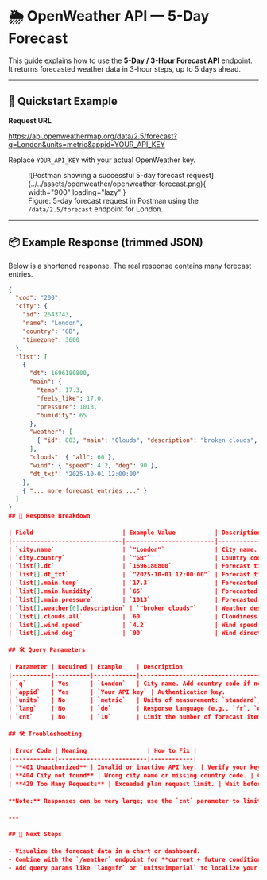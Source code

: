 # 🌦 OpenWeather API — 5-Day Forecast

This guide explains how to use the **5-Day / 3-Hour Forecast API** endpoint.  
It returns forecasted weather data in 3-hour steps, up to 5 days ahead.  

---

## 🚀 Quickstart Example

**Request URL**

https://api.openweathermap.org/data/2.5/forecast?q=London&units=metric&appid=YOUR_API_KEY


Replace `YOUR_API_KEY` with your actual OpenWeather key.  

<figure markdown>
  ![Postman showing a successful 5-day forecast request](../../assets/openweather/openweather-forecast.png){ width="900" loading="lazy" }
  <figcaption>Figure: 5-day forecast request in Postman using the <code>/data/2.5/forecast</code> endpoint for London.</figcaption>
</figure>

---

## 📦 Example Response (trimmed JSON)

Below is a shortened response. The real response contains many forecast entries.

```json
{
  "cod": "200",
  "city": {
    "id": 2643743,
    "name": "London",
    "country": "GB",
    "timezone": 3600
  },
  "list": [
    {
      "dt": 1696180800,
      "main": {
        "temp": 17.3,
        "feels_like": 17.0,
        "pressure": 1013,
        "humidity": 65
      },
      "weather": [
        { "id": 803, "main": "Clouds", "description": "broken clouds", "icon": "04d" }
      ],
      "clouds": { "all": 60 },
      "wind": { "speed": 4.2, "deg": 90 },
      "dt_txt": "2025-10-01 12:00:00"
    },
    { "... more forecast entries ..." }
  ]
}
## 📖 Response Breakdown

| Field                         | Example Value           | Description                  |
|-------------------------------|-------------------------|------------------------------|
| `city.name`                   | `"London"`              | City name.                   |
| `city.country`                | `"GB"`                  | Country code.                |
| `list[].dt`                   | `1696180800`            | Forecast time (UNIX timestamp). |
| `list[].dt_txt`               | `"2025-10-01 12:00:00"` | Forecast time (readable string). |
| `list[].main.temp`            | `17.3`                  | Forecasted temperature.      |
| `list[].main.humidity`        | `65`                    | Forecasted humidity (%).     |
| `list[].main.pressure`        | `1013`                  | Forecasted pressure (hPa).   |
| `list[].weather[0].description` | `"broken clouds"`     | Weather description.         |
| `list[].clouds.all`           | `60`                    | Cloudiness (%).              |
| `list[].wind.speed`           | `4.2`                   | Wind speed.                  |
| `list[].wind.deg`             | `90`                    | Wind direction (degrees).    |

## 🛠 Query Parameters

| Parameter | Required | Example    | Description                                                   |
|-----------|----------|------------|---------------------------------------------------------------|
| `q`       | Yes      | `London`   | City name. Add country code if needed (e.g., `Paris,FR`).     |
| `appid`   | Yes      | `Your API key` | Authentication key.                                      |
| `units`   | No       | `metric`   | Units of measurement: `standard`, `metric`, or `imperial`.    |
| `lang`    | No       | `de`       | Response language (e.g., `fr`, `es`, `de`).                  |
| `cnt`     | No       | `10`       | Limit the number of forecast items returned.                  |

## 🛠 Troubleshooting

| Error Code | Meaning                 | How to Fix |
|------------|-------------------------|------------|
| **401 Unauthorized** | Invalid or inactive API key. | Verify your key is active, correctly copied, and has no extra spaces/newlines. |
| **404 City not found** | Wrong city name or missing country code. | Check spelling and use `q=City,CountryCode` (e.g., `Paris,FR`). |
| **429 Too Many Requests** | Exceeded plan request limit. | Wait before retrying or upgrade your plan. |

**Note:** Responses can be very large; use the `cnt` parameter to limit the number of forecast items returned.

---

## 📌 Next Steps

- Visualize the forecast data in a chart or dashboard.  
- Combine with the `/weather` endpoint for **current + future conditions**.  
- Add query params like `lang=fr` or `units=imperial` to localize your output.  



